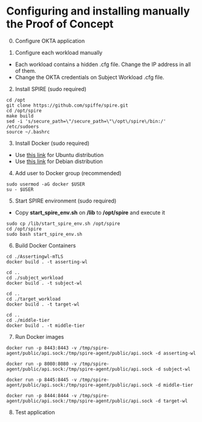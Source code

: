 # Configuring and installing manually the Proof of Concept

0. Configure OKTA application

1. Configure each workload manually
  * Each workload contains a hidden .cfg file. Change the IP address in all of them.
  * Change the OKTA credentials on Subject Workload .cfg file.

2. Install SPIRE (sudo required)
```
cd /opt
git clone https://github.com/spiffe/spire.git
cd /opt/spire
make build
sed -i 's/secure_path=\"/secure_path=\"\/opt\/spire\/bin:/' /etc/sudoers
source ~/.bashrc
```

3. Install Docker (sudo required)
  * Use [this link](https://docs.docker.com/engine/install/ubuntu/) for Ubuntu distribution
  * Use [this link](https://docs.docker.com/engine/install/debian/) for Debian distribution

4. Add user to Docker group (recommended)
```
sudo usermod -aG docker $USER
su - $USER
```
5. Start SPIRE environment (sudo required)

* Copy **start_spire_env.sh** on **/lib** to **/opt/spire** and execute it
```
sudo cp /lib/start_spire_env.sh /opt/spire
cd /opt/spire
sudo bash start_spire_env.sh
```

6. Build Docker Containers
```
cd ./Assertingwl-mTLS
docker build . -t asserting-wl

cd ..
cd ./subject_workload
docker build . -t subject-wl

cd ..
cd ./target_workload
docker build . -t target-wl

cd ..
cd ./middle-tier
docker build . -t middle-tier
```

7. Run Docker images
```
docker run -p 8443:8443 -v /tmp/spire-agent/public/api.sock:/tmp/spire-agent/public/api.sock -d asserting-wl

docker run -p 8080:8080 -v /tmp/spire-agent/public/api.sock:/tmp/spire-agent/public/api.sock -d subject-wl

docker run -p 8445:8445 -v /tmp/spire-agent/public/api.sock:/tmp/spire-agent/public/api.sock -d middle-tier

docker run -p 8444:8444 -v /tmp/spire-agent/public/api.sock:/tmp/spire-agent/public/api.sock -d target-wl
```
8. Test application
